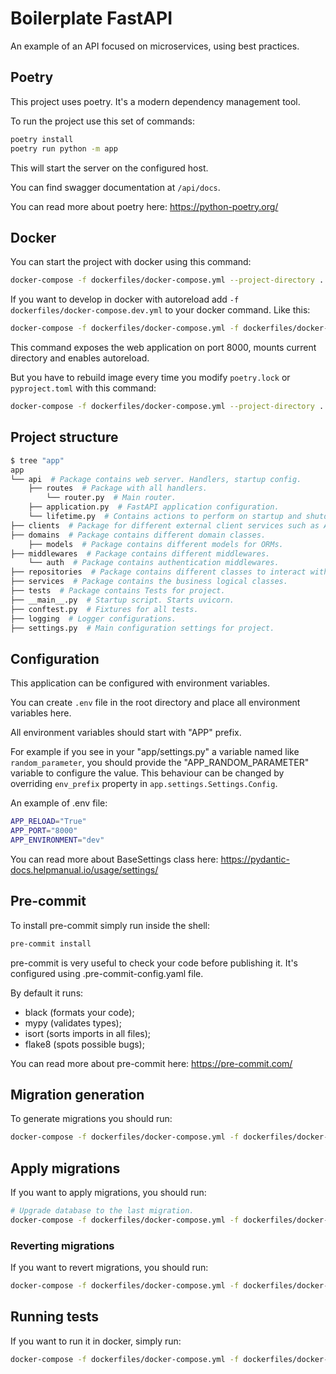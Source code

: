 # Boilerplate FastAPI

An example of an API focused on microservices, using best practices.

## Poetry

This project uses poetry. It's a modern dependency management
tool.

To run the project use this set of commands:

```bash
poetry install
poetry run python -m app
```

This will start the server on the configured host.

You can find swagger documentation at `/api/docs`.

You can read more about poetry here: <https://python-poetry.org/>

## Docker

You can start the project with docker using this command:

```bash
docker-compose -f dockerfiles/docker-compose.yml --project-directory . up --build
```

If you want to develop in docker with autoreload add `-f dockerfiles/docker-compose.dev.yml` to your docker command.
Like this:

```bash
docker-compose -f dockerfiles/docker-compose.yml -f dockerfiles/docker-compose.dev.yml --project-directory . up --build
```

This command exposes the web application on port 8000, mounts current directory and enables autoreload.

But you have to rebuild image every time you modify `poetry.lock` or `pyproject.toml` with this command:

```bash
docker-compose -f dockerfiles/docker-compose.yml --project-directory . build
```

## Project structure

```bash
$ tree "app"
app
└── api  # Package contains web server. Handlers, startup config.
    ├── routes  # Package with all handlers.
        └── router.py  # Main router.
    ├── application.py  # FastAPI application configuration.
    └── lifetime.py  # Contains actions to perform on startup and shutdown.
├── clients  # Package for different external client services such as AwsS3, Redis, etc.
├── domains  # Package contains different domain classes.
    ├── models  # Package contains different models for ORMs.
├── middlewares  # Package contains different middlewares.
    └── auth  # Package contains authentication middlewares.
├── repositories  # Package contains different classes to interact with models.
├── services  # Package contains the business logical classes.
├── tests  # Package contains Tests for project.
├── __main__.py  # Startup script. Starts uvicorn.
├── conftest.py  # Fixtures for all tests.
├── logging  # Logger configurations.
├── settings.py  # Main configuration settings for project.
```

## Configuration

This application can be configured with environment variables.

You can create `.env` file in the root directory and place all
environment variables here.

All environment variables should start with "APP" prefix.

For example if you see in your "app/settings.py" a variable named like
`random_parameter`, you should provide the "APP_RANDOM_PARAMETER"
variable to configure the value. This behaviour can be changed by overriding `env_prefix` property
in `app.settings.Settings.Config`.

An example of .env file:

```bash
APP_RELOAD="True"
APP_PORT="8000"
APP_ENVIRONMENT="dev"
```

You can read more about BaseSettings class here: <https://pydantic-docs.helpmanual.io/usage/settings/>

## Pre-commit

To install pre-commit simply run inside the shell:

```bash
pre-commit install
```

pre-commit is very useful to check your code before publishing it.
It's configured using .pre-commit-config.yaml file.

By default it runs:

* black (formats your code);
* mypy (validates types);
* isort (sorts imports in all files);
* flake8 (spots possible bugs);

You can read more about pre-commit here: <https://pre-commit.com/>

## Migration generation

To generate migrations you should run:

```bash
docker-compose -f dockerfiles/docker-compose.yml -f dockerfiles/docker-compose.dev.yml --project-directory . run api aerich migrate
```

## Apply migrations

If you want to apply migrations, you should run:

```bash
# Upgrade database to the last migration.
docker-compose -f dockerfiles/docker-compose.yml -f dockerfiles/docker-compose.dev.yml --project-directory . run api aerich upgrade
```

### Reverting migrations

If you want to revert migrations, you should run:

```bash
docker-compose -f dockerfiles/docker-compose.yml -f dockerfiles/docker-compose.dev.yml --project-directory . run api aerich downgrade
```

## Running tests

If you want to run it in docker, simply run:

```bash
docker-compose -f dockerfiles/docker-compose.yml -f dockerfiles/docker-compose.dev.yml --project-directory . run --build --rm api pytest -vv .
```
